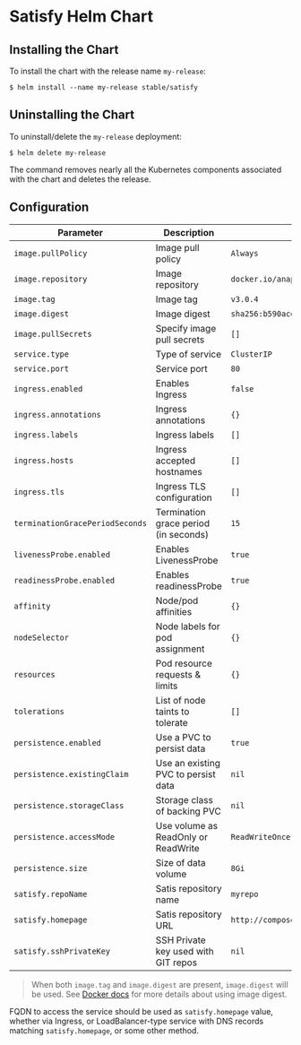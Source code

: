 # Satisfy Helm Chart

## Installing the Chart

To install the chart with the release name `my-release`:

```console
$ helm install --name my-release stable/satisfy
```

## Uninstalling the Chart

To uninstall/delete the `my-release` deployment:

```console
$ helm delete my-release
```

The command removes nearly all the Kubernetes components associated with the
chart and deletes the release.

## Configuration

 Parameter                      | Description                            | Default
------------------------------- | -------------------------------------- | ---------
`image.pullPolicy`              | Image pull policy                      | `Always`
`image.repository`              | Image repository                       | `docker.io/anapsix/satisfy`
`image.tag`                     | Image tag                              | `v3.0.4`
`image.digest`                  | Image digest                           | `sha256:b590aced3074cdb1e09b4e9432fd69afccfa807e50a3ad8168960572128f4fbd`
`image.pullSecrets`             | Specify image pull secrets             | `[]`
`service.type`                  | Type of service                        | `ClusterIP`
`service.port`                  | Service port                           | `80`
`ingress.enabled`               | Enables Ingress                        | `false`
`ingress.annotations`           | Ingress annotations                    | `{}`
`ingress.labels`                | Ingress labels                         | `[]`
`ingress.hosts`                 | Ingress accepted hostnames             | `[]`
`ingress.tls`                   | Ingress TLS configuration              | `[]`
`terminationGracePeriodSeconds` | Termination grace period (in seconds)  | `15`
`livenessProbe.enabled`         | Enables LivenessProbe                  | `true`
`readinessProbe.enabled`        | Enables readinessProbe                 | `true`
`affinity`                      | Node/pod affinities                    | `{}`
`nodeSelector`                  | Node labels for pod assignment         | `{}`
`resources`                     | Pod resource requests & limits         | `{}`
`tolerations`                   | List of node taints to tolerate        | `[]`
`persistence.enabled`           | Use a PVC to persist data              | `true`
`persistence.existingClaim`     | Use an existing PVC to persist data    | `nil`
`persistence.storageClass`      | Storage class of backing PVC           | `nil`
`persistence.accessMode`        | Use volume as ReadOnly or ReadWrite    | `ReadWriteOnce`
`persistence.size`              | Size of data volume                    | `8Gi`
`satisfy.repoName`              | Satis repository name                  | `myrepo`
`satisfy.homepage`              | Satis repository URL                   | `http://composer.local`
`satisfy.sshPrivateKey`         | SSH Private key used with GIT repos    | `nil`

> When both `image.tag` and `image.digest` are present, `image.digest` will be used. See [Docker docs][1] for more details about using image digest.

FQDN to access the service should be used as `satisfy.homepage` value, whether via Ingress, or LoadBalancer-type service with DNS records matching `satisfy.homepage`, or some other method.

[## Link Reference ##]::
[1]: https://docs.docker.com/engine/reference/commandline/pull/#pull-an-image-by-digest-immutable-identifier
